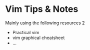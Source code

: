 # Vim Tips & Notes
Mainly using the following resources 2
- Practical vim
- vim graphical cheatsheet
- ...
